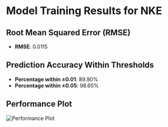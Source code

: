 # Model Training Results for NKE

## Root Mean Squared Error (RMSE)
- **RMSE**: 0.0115

## Prediction Accuracy Within Thresholds
- **Percentage within ±0.01**: 89.90%
- **Percentage within ±0.05**: 98.65%

## Performance Plot
![Performance Plot](../imgs/NKE.png)
